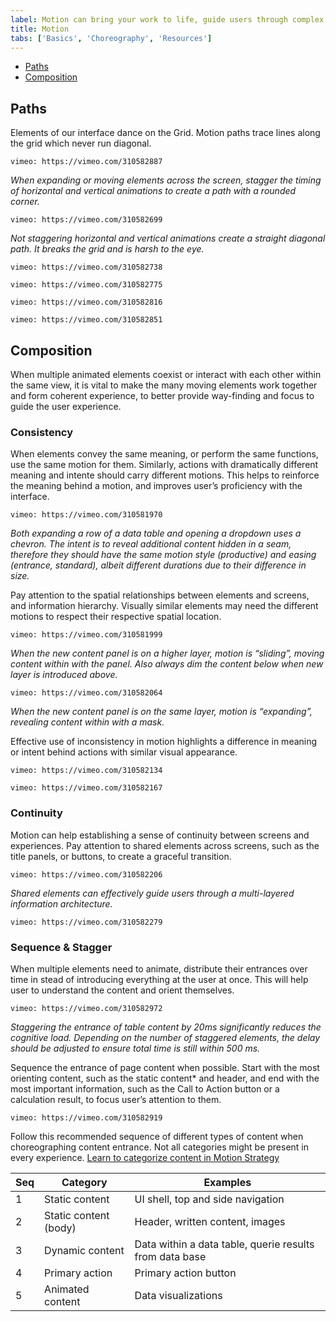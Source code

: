 ```yaml
---
label: Motion can bring your work to life, guide users through complex experiences, and help move forward—from here to there, now to next, start to finish—and make progress.
title: Motion
tabs: ['Basics', 'Choreography', 'Resources']
---
```


<anchor-links>
<ul>
    <li><a href="#paths">Paths</a></li>
    <li><a href="#Composition">Composition</a></li>
</ul>
</anchor-links>

## Paths

Elements of our interface dance on the Grid. Motion paths trace lines along the grid which never run diagonal.

`vimeo: https://vimeo.com/310582887`

_When expanding or moving elements across the screen, stagger the timing of horizontal and vertical animations to create a path with a rounded corner._

`vimeo: https://vimeo.com/310582699`

_Not staggering horizontal and vertical animations create a straight diagonal path. It breaks the grid and is harsh to the eye._

<grid-wrapper col_lg="8" flex="true">
<do-dont-example correct=true label="When removing an item from the grid, thumbnails on the edge existing and re-entering container create a smooth transition.">

`vimeo: https://vimeo.com/310582738`

</do-dont-example>
<do-dont-example correct="false" label="Thumbnails moving on diagonal paths feels sporadic and harsh.">

`vimeo: https://vimeo.com/310582775`

</do-dont-example>
</grid-wrapper>

<grid-wrapper col_lg="8" flex="true">
<do-dont-example correct="true" label="When sorting or shuffling items on the grid, always using rounded corner paths to visually organize the movements.">

`vimeo: https://vimeo.com/310582816`

</do-dont-example>
<do-dont-example correct="false" label="Criss cross sorting appears disorganized. Avoid this motion path.">

`vimeo: https://vimeo.com/310582851`

</do-dont-example>
</grid-wrapper>

## Composition

When multiple animated elements coexist or interact with each other within the same view, it is vital to make the many moving elements work together and form coherent experience, to better provide way-finding and focus to guide the user experience.

### Consistency

When elements convey the same meaning, or perform the same functions, use the same motion for them. Similarly, actions with dramatically different meaning and intente should carry different motions. This helps to reinforce the meaning behind a motion, and improves user’s proficiency with the interface.

`vimeo: https://vimeo.com/310581970`

_Both expanding a row of a data table and opening a dropdown uses a chevron. The intent is to reveal additional content hidden in a seam, therefore they should have the same motion style (productive) and easing (entrance, standard), albeit different durations due to their difference in size._


Pay attention to the spatial relationships between elements and screens, and information hierarchy. Visually similar elements may need the different motions to respect their respective spatial location.

`vimeo: https://vimeo.com/310581999`

_When the new content panel is on a higher layer, motion is “sliding”, moving content within with the panel.  Also always dim the content below when new layer is introduced above._

`vimeo: https://vimeo.com/310582064`

_When the new content panel is on the same layer, motion is “expanding”, revealing content within with a mask._

Effective use of inconsistency in motion highlights a difference in meaning or intent behind actions with similar visual appearance.

<grid-wrapper col_lg="8" flex="true">
<do-dont-example correct=true label="Use motion to reinforce meaning. Affirmative action here triggers a different exit motion for the modal than negation.">

`vimeo: https://vimeo.com/310582134`

</do-dont-example>
<do-dont-example correct="false" label="Criss cross sorting appears disorganized. Avoid this motion path.">

`vimeo: https://vimeo.com/310582167`

</do-dont-example>
</grid-wrapper>

### Continuity

Motion can help establishing a sense of continuity between screens and experiences. Pay attention to shared elements across screens, such as the title panels, or buttons, to create a graceful transition.

`vimeo: https://vimeo.com/310582206`

_Shared elements can effectively guide users through a multi-layered information architecture._

<grid-wrapper col_lg="8" flex="true">
<do-dont-example correct="false" label="Continuous elements are for guidance and should not distract. Always finish a sequence with the important content on page.">

`vimeo: https://vimeo.com/310582279`

</do-dont-example>
</grid-wrapper>

### Sequence & Stagger

When multiple elements need to animate, distribute their entrances over time in stead of introducing everything at the user at once. This will help user to understand the content and orient themselves.

`vimeo: https://vimeo.com/310582972`

_Staggering the entrance of table content by 20ms significantly reduces the cognitive load. Depending on the number of staggered elements, the delay should be adjusted to ensure total time is still within 500 ms._

Sequence the entrance of page content when possible. Start with the most orienting content, such as the static content* and header, and end with the most important information, such as the Call to Action button or a calculation result, to focus user’s attention to them.

`vimeo: https://vimeo.com/310582919`

Follow this recommended sequence of different types of content when choreographing content entrance. Not all categories might be present in every experience. [Learn to categorize content in Motion Strategy ](#)

| Seq | Category              | Examples                                                |
|-----|-----------------------|---------------------------------------------------------|
| 1   | Static content        | UI shell, top and side navigation                       |
| 2   | Static content (body) | Header, written content, images                         |
| 3   | Dynamic content       | Data within a data table, querie results from data base |
| 4   | Primary action        | Primary action button                                   |
| 5   | Animated content      | Data visualizations                                     |
